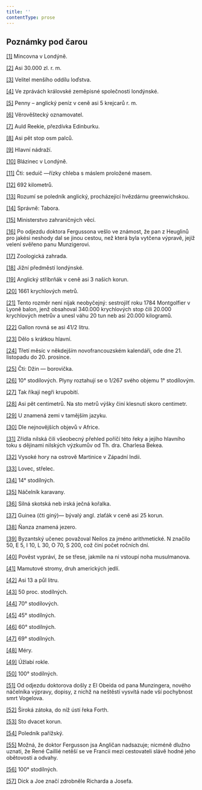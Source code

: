```yaml
---
title: ''
contentType: prose
---
```


<section>

## Poznámky pod čarou

[\[1\]](./resources/undefined) Mincovna v Londýně.

[\[2\]](./resources/undefined) Asi 30.000 zl. r. m.

[\[3\]](./resources/undefined) Velitel menšího oddílu loďstva.

[\[4\]](./resources/undefined) Ve zprávách královské zeměpisné společnosti londýnské.

[\[5\]](./resources/undefined) Penny – anglický peníz v ceně asi 5 krejcarů r. m.

[\[6\]](./resources/undefined) Věrověštecký oznamovatel.

[\[7\]](./resources/undefined) Auld Reekie, přezdívka Edinburku.

[\[8\]](./resources/undefined) Asi pět stop osm palců.

[\[9\]](./resources/undefined) Hlavní nádraží.

[\[10\]](./resources/undefined) Blázinec v Londýně.

[\[11\]](./resources/undefined) Čti: seduič —řízky chleba s máslem proložené masem.

[\[12\]](./resources/undefined) 692 kilometrů.

[\[13\]](./resources/undefined) Rozumí se poledník anglický, procházející hvězdárnu greenwichskou.

[\[14\]](./resources/undefined) Správně: Tabora.

[\[15\]](./resources/undefined) Ministerstvo zahraničných věcí.

[\[16\]](./resources/undefined) Po odjezdu doktora Fergussona vešlo ve známost, že pan z Heuglinů pro jakési neshody dal se jinou cestou, než která byla vytčena výpravě, jejíž velení svěřeno panu Munzigerovi.

[\[17\]](./resources/undefined) Zoologická zahrada.

[\[18\]](./resources/undefined) Jižní předměstí londýnské.

[\[19\]](./resources/undefined) Anglický stříbrňák v ceně asi 3 našich korun.

[\[20\]](./resources/undefined) 1661 krychlových metrů.

[\[21\]](./resources/undefined) Tento rozměr není nijak neobyčejný: sestrojilť roku 1784 Montgolfier v Lyoně balon, jenž obsahoval 340.000 krychlových stop čili 20.000 krychlových metrův a unesl váhu 20 tun neb asi 20.000 kilogramů.

[\[22\]](./resources/undefined) Gallon rovná se asi 41/2 litru.

[\[23\]](./resources/undefined) Dělo s krátkou hlavní.

[\[24\]](./resources/undefined) Třetí měsíc v někdejším novofrancouzském kalendáři, ode dne 21. listopadu do 20. prosince.

[\[25\]](./resources/undefined) Čti: Džin — borovička.

[\[26\]](./resources/undefined) 10° stodílových. Plyny roztahují se o 1/267 svého objemu 1° stodílovým.

[\[27\]](./resources/undefined) Tak říkají negři krupobití.

[\[28\]](./resources/undefined) Asi pět centimetrů. Na sto metrů výšky činí klesnutí skoro centimetr.

[\[29\]](./resources/undefined) U znamená zemi v tamějším jazyku.

[\[30\]](./resources/undefined) Dle nejnovějších objevů v Africe.

[\[31\]](./resources/undefined) Zřídla nilská čili všeobecný přehled poříčí této řeky a jejího hlavního toku s dějinami nilských výzkumův od Th. dra. Charlesa Bekea.

[\[32\]](./resources/undefined) Vysoké hory na ostrově Martinice v Západní Indii.

[\[33\]](./resources/undefined) Lovec, střelec.

[\[34\]](./resources/undefined) 14° stodílných.

[\[35\]](./resources/undefined) Náčelník karavany.

[\[36\]](./resources/undefined) Silná skotská neb irská ječná kořalka.

[\[37\]](./resources/undefined) Guinea (čti giný)— bývalý angl. zlaťák v ceně asi 25 korun.

[\[38\]](./resources/undefined) Ňanza znamená jezero.

[\[39\]](./resources/undefined) Byzantský učenec považoval Neilos za jméno arithmetické. N značilo 50, E 5, I 10, L 30, O 70, S 200, což činí počet ročních dní.

[\[40\]](./resources/undefined) Pověst vypráví, že se třese, jakmile na ni vstoupí noha musulmanova.

[\[41\]](./resources/undefined) Mamutové stromy, druh amerických jedlí.

[\[42\]](./resources/undefined) Asi 13 a půl litru.

[\[43\]](./resources/undefined) 50 proc. stodílných.

[\[44\]](./resources/undefined) 70° stodílových.

[\[45\]](./resources/undefined) 45° stodílných.

[\[46\]](./resources/undefined) 60° stodílných.

[\[47\]](./resources/undefined) 69° stodílných.

[\[48\]](./resources/undefined) Méry.

[\[49\]](./resources/undefined) Úžlabí rokle.

[\[50\]](./resources/undefined) 100° stodílných.

[\[51\]](./resources/undefined) Od odjezdu doktorova došly z El Obeida od pana Munzingera, nového náčelníka výpravy, dopisy, z nichž na neštěstí vysvítá nade vší pochybnost smrt Vogelova.

[\[52\]](./resources/undefined) Široká zátoka, do níž ústí řeka Forth.

[\[53\]](./resources/undefined) Sto dvacet korun.

[\[54\]](./resources/undefined) Poledník pařížský.

[\[55\]](./resources/undefined) Možná, že doktor Fergusson jsa Angličan nadsazuje; nicméně dlužno uznati, že René Caillié netěší se ve Francii mezi cestovateli slávě hodné jeho obětovosti a odvahy.

[\[56\]](./resources/undefined) 100° stodílných.

[\[57\]](./resources/undefined) Dick a Joe značí zdrobněle Richarda a Josefa.

</section>
